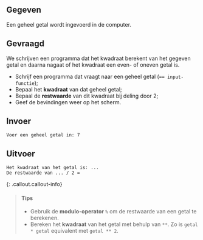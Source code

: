 ## Gegeven
Een geheel getal wordt ingevoerd in de computer. 

## Gevraagd
We schrijven een programma dat het kwadraat berekent van het gegeven getal en daarna nagaat of het kwadraat een even- of oneven getal is. 
* Schrijf een programma dat vraagt naar een geheel getal (`== input-functie`);
* Bepaal het **kwadraat** van dat geheel getal;
* Bepaal de **restwaarde** van dit kwadraat bij deling door 2;
* Geef de bevindingen weer op het scherm.

## Invoer

```
Voer een geheel getal in: 7
```

## Uitvoer

```
Het kwadraat van het getal is: ...
De restwaarde van ... / 2 = 
```

{: .callout.callout-info}
>#### Tips
>* Gebruik de **modulo-operator** `%` om de restwaarde van een getal te berekenen.
>* Bereken het **kwadraat** van het getal met behulp van `**`. Zo is `getal * getal` equivalent met `getal ** 2`.


